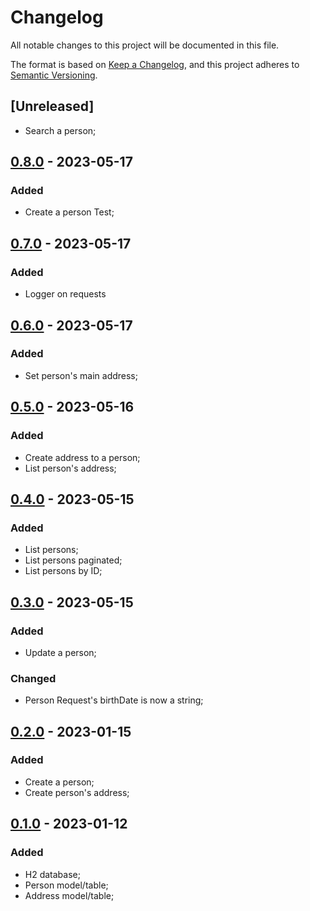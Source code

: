 # Changelog

All notable changes to this project will be documented in this file.

The format is based on [Keep a Changelog](https://keepachangelog.com/en/1.0.0/),
and this project adheres to [Semantic Versioning](https://semver.org/spec/v2.0.0.html).

## [Unreleased]
* Search a person;

## [0.8.0]() - 2023-05-17
### Added
* Create a person Test;

## [0.7.0]() - 2023-05-17
### Added
* Logger on requests

## [0.6.0]() - 2023-05-17
### Added
* Set person's main address;

## [0.5.0]() - 2023-05-16
### Added
* Create address to a person;
* List person's address;

## [0.4.0]() - 2023-05-15
### Added
* List persons;
* List persons paginated;
* List persons by ID;

## [0.3.0]() - 2023-05-15
### Added
* Update a person;

### Changed
* Person Request's birthDate is now a string;

## [0.2.0]() - 2023-01-15
### Added
* Create a person;
* Create person's address;

## [0.1.0]() - 2023-01-12
### Added
* H2 database;
* Person model/table;
* Address model/table;


